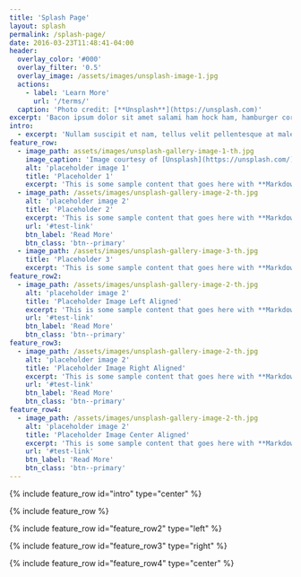 ```yaml
---
title: 'Splash Page'
layout: splash
permalink: /splash-page/
date: 2016-03-23T11:48:41-04:00
header:
  overlay_color: '#000'
  overlay_filter: '0.5'
  overlay_image: /assets/images/unsplash-image-1.jpg
  actions:
    - label: 'Learn More'
      url: '/terms/'
  caption: 'Photo credit: [**Unsplash**](https://unsplash.com)'
excerpt: 'Bacon ipsum dolor sit amet salami ham hock ham, hamburger corned beef short ribs kielbasa biltong t-bone drumstick tri-tip tail sirloin pork chop.'
intro:
  - excerpt: 'Nullam suscipit et nam, tellus velit pellentesque at malesuada, enim eaque. Quis nulla, netus tempor in diam gravida tincidunt, *proin faucibus* voluptate felis id sollicitudin. Centered with `type="center"`'
feature_row:
  - image_path: assets/images/unsplash-gallery-image-1-th.jpg
    image_caption: 'Image courtesy of [Unsplash](https://unsplash.com/)'
    alt: 'placeholder image 1'
    title: 'Placeholder 1'
    excerpt: 'This is some sample content that goes here with **Markdown** formatting.'
  - image_path: /assets/images/unsplash-gallery-image-2-th.jpg
    alt: 'placeholder image 2'
    title: 'Placeholder 2'
    excerpt: 'This is some sample content that goes here with **Markdown** formatting.'
    url: '#test-link'
    btn_label: 'Read More'
    btn_class: 'btn--primary'
  - image_path: /assets/images/unsplash-gallery-image-3-th.jpg
    title: 'Placeholder 3'
    excerpt: 'This is some sample content that goes here with **Markdown** formatting.'
feature_row2:
  - image_path: /assets/images/unsplash-gallery-image-2-th.jpg
    alt: 'placeholder image 2'
    title: 'Placeholder Image Left Aligned'
    excerpt: 'This is some sample content that goes here with **Markdown** formatting. Left aligned with `type="left"`'
    url: '#test-link'
    btn_label: 'Read More'
    btn_class: 'btn--primary'
feature_row3:
  - image_path: /assets/images/unsplash-gallery-image-2-th.jpg
    alt: 'placeholder image 2'
    title: 'Placeholder Image Right Aligned'
    excerpt: 'This is some sample content that goes here with **Markdown** formatting. Right aligned with `type="right"`'
    url: '#test-link'
    btn_label: 'Read More'
    btn_class: 'btn--primary'
feature_row4:
  - image_path: /assets/images/unsplash-gallery-image-2-th.jpg
    alt: 'placeholder image 2'
    title: 'Placeholder Image Center Aligned'
    excerpt: 'This is some sample content that goes here with **Markdown** formatting. Centered with `type="center"`'
    url: '#test-link'
    btn_label: 'Read More'
    btn_class: 'btn--primary'
---
```


{% include feature_row id="intro" type="center" %}

{% include feature_row %}

{% include feature_row id="feature_row2" type="left" %}

{% include feature_row id="feature_row3" type="right" %}

{% include feature_row id="feature_row4" type="center" %}
